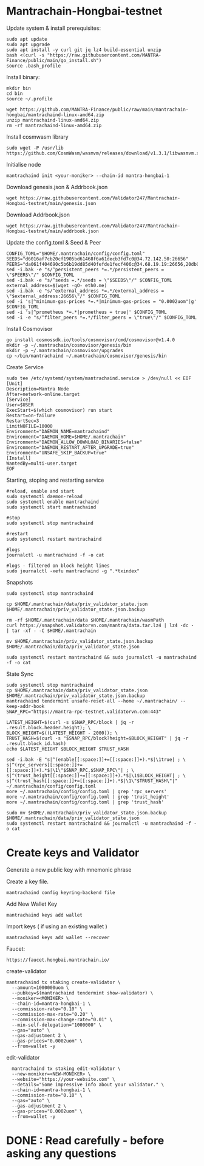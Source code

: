 # Mantrachain-Hongbai-testnet

Update system & install prerequisites:

    sudo apt update
    sudo apt upgrade
    sudo apt install -y curl git jq lz4 build-essential unzip
    bash <(curl -s "https://raw.githubusercontent.com/MANTRA-Finance/public/main/go_install.sh")
    source .bash_profile

Install binary:

    mkdir bin
    cd bin
    source ~/.profile

    wget https://github.com/MANTRA-Finance/public/raw/main/mantrachain-hongbai/mantrachaind-linux-amd64.zip
    unzip mantrachaind-linux-amd64.zip
    rm -rf mantrachaind-linux-amd64.zip

Install cosmwasm library

    sudo wget -P /usr/lib https://github.com/CosmWasm/wasmvm/releases/download/v1.3.1/libwasmvm.x86_64.so

Initialise node

    mantrachaind init <your-moniker> --chain-id mantra-hongbai-1

Download genesis.json & Addrbook.json 

    wget https://raw.githubusercontent.com/Validator247/Mantrachain-Hongbai-testnet/main/genesis.json

Download Addrbook.json

    wget https://raw.githubusercontent.com/Validator247/Mantrachain-Hongbai-testnet/main/addrbook.json    

Update the config.toml & Seed & Peer

    CONFIG_TOML="$HOME/.mantrachain/config/config.toml"
    SEEDS="d6016af7cb20cf1905bd61468f6a61decb3fd7c0@34.72.142.50:26656"
    PEERS="da061f404690c5b6b19dd85d40fefde1fecf406c@34.68.19.19:26656,20db08acbcac9b7114839e63539da2802b848982@34.72.148.3:26656"
    sed -i.bak -e "s/^persistent_peers *=.*/persistent_peers = \"$PEERS\"/" $CONFIG_TOML
    sed -i.bak -e "s/^seeds =.*/seeds = \"$SEEDS\"/" $CONFIG_TOML
    external_address=$(wget -qO- eth0.me)
    sed -i.bak -e "s/^external_address *=.*/external_address = \"$external_address:26656\"/" $CONFIG_TOML
    sed -i 's|^minimum-gas-prices *=.*|minimum-gas-prices = "0.0002uom"|g' $CONFIG_TOML
    sed -i 's|^prometheus *=.*|prometheus = true|' $CONFIG_TOML
    sed -i -e "s/^filter_peers *=.*/filter_peers = \"true\"/" $CONFIG_TOML

Install Cosmovisor

    go install cosmossdk.io/tools/cosmovisor/cmd/cosmovisor@v1.4.0
    mkdir -p ~/.mantrachain/cosmovisor/genesis/bin
    mkdir -p ~/.mantrachain/cosmovisor/upgrades
    cp ~/bin/mantrachaind ~/.mantrachain/cosmovisor/genesis/bin

Create Service

    sudo tee /etc/systemd/system/mantrachaind.service > /dev/null << EOF
    [Unit]
    Description=Mantra Node
    After=network-online.target
    [Service]
    User=$USER
    ExecStart=$(which cosmovisor) run start
    Restart=on-failure
    RestartSec=3
    LimitNOFILE=10000
    Environment="DAEMON_NAME=mantrachaind"
    Environment="DAEMON_HOME=$HOME/.mantrachain"
    Environment="DAEMON_ALLOW_DOWNLOAD_BINARIES=false"
    Environment="DAEMON_RESTART_AFTER_UPGRADE=true"
    Environment="UNSAFE_SKIP_BACKUP=true"
    [Install]
    WantedBy=multi-user.target
    EOF

Starting, stoping and restarting service

    #reload, enable and start
    sudo systemctl daemon-reload
    sudo systemctl enable mantrachaind
    sudo systemctl start mantrachaind

    #stop
    sudo systemctl stop mantrachaind

    #restart
    sudo systemctl restart mantrachaind

    #logs
    journalctl -u mantrachaind -f -o cat

    #logs - filtered on block height lines
    sudo journalctl -xefu mantrachaind -g ".*txindex"

Snapshots

    sudo systemctl stop mantrachaind

    cp $HOME/.mantrachain/data/priv_validator_state.json $HOME/.mantrachain/priv_validator_state.json.backup

    rm -rf $HOME/.mantrachain/data $HOME/.mantrachain/wasmPath
    curl https://snapshot.validatorvn.com/mantra/data.tar.lz4 | lz4 -dc - | tar -xf - -C $HOME/.mantrachain

    mv $HOME/.mantrachain/priv_validator_state.json.backup $HOME/.mantrachain/data/priv_validator_state.json

    sudo systemctl restart mantrachaind && sudo journalctl -u mantrachaind -f -o cat

State Sync

    sudo systemctl stop mantrachaind
    cp $HOME/.mantrachain/data/priv_validator_state.json $HOME/.mantrachain/priv_validator_state.json.backup
    mantrachaind tendermint unsafe-reset-all --home ~/.mantrachain/ --keep-addr-book
    SNAP_RPC="https://mantra-rpc-testnet.validatorvn.com:443"

    LATEST_HEIGHT=$(curl -s $SNAP_RPC/block | jq -r .result.block.header.height); \
    BLOCK_HEIGHT=$((LATEST_HEIGHT - 2000)); \
    TRUST_HASH=$(curl -s "$SNAP_RPC/block?height=$BLOCK_HEIGHT" | jq -r .result.block_id.hash)
    echo $LATEST_HEIGHT $BLOCK_HEIGHT $TRUST_HASH

    sed -i.bak -E "s|^(enable[[:space:]]+=[[:space:]]+).*$|\1true| ; \
    s|^(rpc_servers[[:space:]]+=[[:space:]]+).*$|\1\"$SNAP_RPC,$SNAP_RPC\"| ; \
    s|^(trust_height[[:space:]]+=[[:space:]]+).*$|\1$BLOCK_HEIGHT| ; \
    s|^(trust_hash[[:space:]]+=[[:space:]]+).*$|\1\"$TRUST_HASH\"|" ~/.mantrachain/config/config.toml
    more ~/.mantrachain/config/config.toml | grep 'rpc_servers'
    more ~/.mantrachain/config/config.toml | grep 'trust_height'
    more ~/.mantrachain/config/config.toml | grep 'trust_hash'

    sudo mv $HOME/.mantrachain/priv_validator_state.json.backup $HOME/.mantrachain/data/priv_validator_state.json
    sudo systemctl restart mantrachaind && journalctl -u mantrachaind -f -o cat

# Create keys and Validator

Generate a new public key with mnemonic phrase

Create a key file.

    mantrachaind config keyring-backend file

Add New Wallet Key                

    mantrachaind keys add wallet

Import keys ( if using an existing wallet )

    mantrachaind keys add wallet --recover

Faucet:

    https://faucet.hongbai.mantrachain.io/

create-validator

    mantrachaind tx staking create-validator \
      --amount=1000000uom \
      --pubkey=$(mantrachaind tendermint show-validator) \
      --moniker=<MONIKER> \
      --chain-id=mantra-hongbai-1 \
      --commission-rate="0.10" \
      --commission-max-rate="0.20" \
      --commission-max-change-rate="0.01" \
      --min-self-delegation="1000000" \
      --gas="auto" \
      --gas-adjustment 2 \
      --gas-prices="0.0002uom" \
      --from=wallet -y

  edit-validator

      mantrachaind tx staking edit-validator \
      --new-moniker=<NEW-MONIKER> \
      --website="https://your-website.com" \
      --details="Some impressive info about your validator." \
      --chain-id=mantra-hongbai-1 \
      --commission-rate="0.10" \
      --gas="auto" \
      --gas-adjustment 2 \
      --gas-prices="0.0002uom" \
      --from=wallet -y

# DONE : Read carefully - before asking any questions
          
